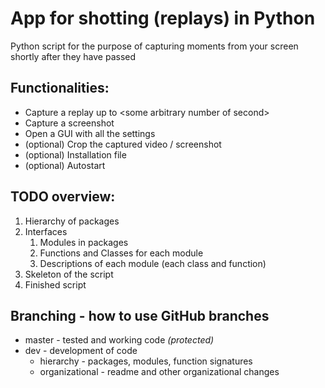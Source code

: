 # App for shotting (replays) in Python
Python script for the purpose of capturing moments from your screen shortly after they have passed 


## Functionalities:
* Capture a replay up to \<some arbitrary number of second\>
* Capture a screenshot
* Open a GUI with all the settings
* (optional) Crop the captured video / screenshot
* (optional) Installation file
* (optional) Autostart


## TODO overview:
1. Hierarchy of packages
2. Interfaces
   1. Modules in packages
   2. Functions and Classes for each module
   3. Descriptions of each module (each class and function)
3. Skeleton of the script
4. Finished script


## Branching - how to use GitHub branches
* master - tested and working code _(protected)_
* dev - development of code
  * hierarchy - packages, modules, function signatures
  * organizational - readme and other organizational changes
